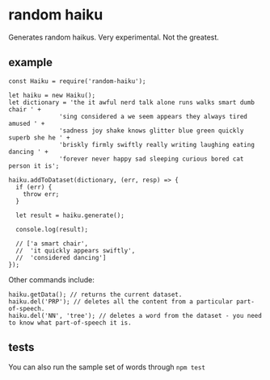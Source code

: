 # random haiku

Generates random haikus. Very experimental. Not the greatest.

## example

    const Haiku = require('random-haiku');

    let haiku = new Haiku();
    let dictionary = 'the it awful nerd talk alone runs walks smart dumb chair ' +
                  'sing considered a we seem appears they always tired amused ' +
                  'sadness joy shake knows glitter blue green quickly superb she he ' +
                  'briskly firmly swiftly really writing laughing eating dancing ' +
                  'forever never happy sad sleeping curious bored cat person it is';

    haiku.addToDataset(dictionary, (err, resp) => {
      if (err) {
        throw err;
      }

      let result = haiku.generate();

      console.log(result);

      // ['a smart chair',
      //  'it quickly appears swiftly',
      //  'considered dancing']
    });

Other commands include:

    haiku.getData(); // returns the current dataset.
    haiku.del('PRP'); // deletes all the content from a particular part-of-speech.
    haiku.del('NN', 'tree'); // deletes a word from the dataset - you need to know what part-of-speech it is.

## tests

You can also run the sample set of words through `npm test`
